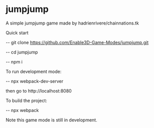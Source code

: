 # jumpjump
A simple jumpjump game made by hadrienrivere/chainnations.tk


Quick start

-- git clone https://github.com/Enable3D-Game-Modes/jumpjump.git

-- cd jumpjump

-- npm i 

To run development mode:

-- npx webpack-dev-server

then go to http://localhost:8080

To build the project:

-- npx webpack

Note this game mode is still in development.
